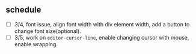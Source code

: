 ## schedule
- [ ] 3/4, font issue, align font width with div element width, add a button to change font size(optional).
- [ ] 3/5, work on `editor-cursor-line`, enable changing cursor with mouse, enable wrapping.
